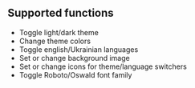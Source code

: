 ## Supported functions
- Toggle light/dark theme
- Change theme colors
- Toggle english/Ukrainian languages
- Set or change background image
- Set or change icons for theme/language switchers
- Toggle Roboto/Oswald font family
